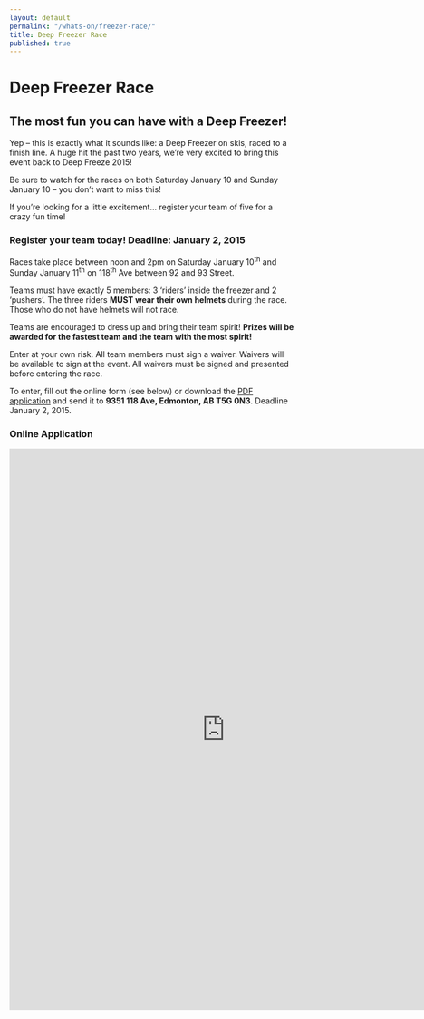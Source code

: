 ```yaml
---
layout: default
permalink: "/whats-on/freezer-race/"
title: Deep Freezer Race
published: true
---
```


# Deep Freezer Race

## The most fun you can have with a Deep Freezer!

Yep – this is exactly what it sounds like: a Deep Freezer on skis, raced to a finish line. A huge hit the past two years, we’re very excited to bring this event back to Deep Freeze 2015!

Be sure to watch for the races on both Saturday January 10 and Sunday January 10 – you don’t want to miss this!

If you’re looking for a little excitement... register your team of five for a crazy fun time!

### Register your team today! Deadline: January 2, 2015
Races take place between noon and 2pm on Saturday January 10<sup>th</sup> and Sunday January 11<sup>th</sup> on 118<sup>th</sup> Ave between 92 and 93 Street.

Teams must have exactly 5 members: 3 ‘riders’ inside the freezer and 2 ‘pushers’. The three riders **MUST wear their own helmets** during the race. Those who do not have helmets will not race.

Teams are encouraged to dress up and bring their team spirit! **Prizes will be awarded for the fastest team and the team with the most spirit!**

Enter at your own risk. All team members must sign a waiver. Waivers will be available to sign at the event. All waivers must be signed and presented before entering the race.

To enter, fill out the online form (see below) or download the [PDF application](https://www.dropbox.com/s/08u5tqgifx6ndti/DF2015-DeepFreezerRace-Application.pdf?dl=1) and send it to **9351 118 Ave, Edmonton, AB T5G 0N3**. Deadline January 2, 2015.

### Online Application

<iframe width="760" height="991" frameborder="0" marginheight="0" marginwidth="0" src="https://docs.google.com/spreadsheet/embeddedform?formkey=dGYwMC1QMkk5YkM1N3R0blV5MUgxd1E6MQ"></iframe>